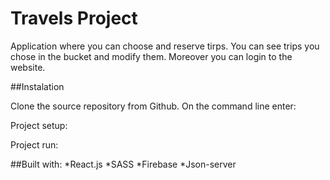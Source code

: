 # Travels Project
Application where you can choose and reserve tirps. You can see trips you chose in the bucket and modify them. Moreover you can login to the website. 


##Instalation 

Clone the source repository from Github. On the command line enter:

Project setup:

Project run:

##Built with:
*React.js
*SASS
*Firebase
*Json-server
